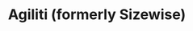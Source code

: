 ---
title: "Agiliti (formerly Sizewise)"
url: /centennial/agiliti-formerly-sizewise/
shop: Sanitätshaus
---
